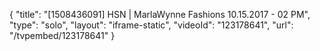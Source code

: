 {
    "title": "[1508436091] HSN | MarlaWynne Fashions 10.15.2017 - 02 PM",
    "type": "solo",
    "layout": "iframe-static",
    "videoId": "123178641",
    "url": "\/tvpembed\/123178641"
}